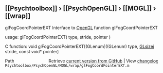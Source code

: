 ## [[Psychtoolbox]] &#8250; [[PsychOpenGL]] &#8250; [[MOGL]] &#8250; [[wrap]]

glFogCoordPointerEXT  Interface to [OpenGL](OpenGL) function glFogCoordPointerEXT  
  
usage:  glFogCoordPointerEXT( type, stride, pointer )  
  
C function:  void glFogCoordPointerEXT[(GLenum]((GLenum) type, [GLsizei](GLsizei) stride, const void\* pointer)  




<div class="code_header" style="text-align:right;">
  <span style="float:left;">Path&nbsp;&nbsp;</span> <span class="counter">Retrieve <a href=
  "https://raw.github.com/Psychtoolbox-3/Psychtoolbox-3/beta/Psychtoolbox/PsychOpenGL/MOGL/wrap/glFogCoordPointerEXT.m">current version from GitHub</a> | View <a href=
  "https://github.com/Psychtoolbox-3/Psychtoolbox-3/commits/beta/Psychtoolbox/PsychOpenGL/MOGL/wrap/glFogCoordPointerEXT.m">changelog</a></span>
</div>
<div class="code">
  <code>Psychtoolbox/PsychOpenGL/MOGL/wrap/glFogCoordPointerEXT.m</code>
</div>

